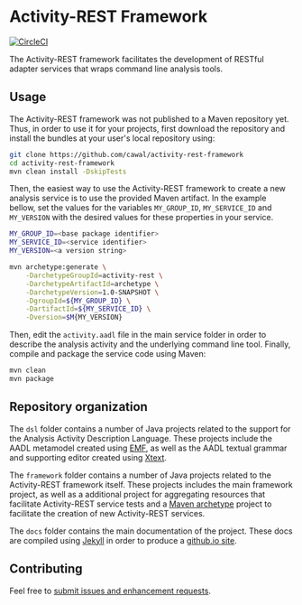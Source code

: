 # Activity-REST Framework

[![CircleCI](https://circleci.com/gh/cawal/activity-rest-framework.svg?style=svg&circle-token=7821e416a427c1defc5d6a76601f4bf555123888)](https://circleci.com/gh/cawal/activity-rest-framework)

The Activity-REST framework facilitates the development of RESTful adapter services that wraps command line analysis tools.


## Usage

The Activity-REST framework was not published to a Maven repository yet.
Thus, in order to use it for your projects, first download the repository and install the bundles at your user's local repository using:

```bash
git clone https://github.com/cawal/activity-rest-framework
cd activity-rest-framework
mvn clean install -DskipTests
```

Then, the easiest way to use the Activity-REST framework to create a new analysis service is to use the provided Maven artifact.
In the example bellow, set the values for the variables `MY_GROUP_ID`, `MY_SERVICE_ID` and `MY_VERSION` with the desired values for these properties in your service. 


```bash
MY_GROUP_ID=<base package identifier>
MY_SERVICE_ID=<service identifier>
MY_VERSION=<a version string>

mvn archetype:generate \
	-DarchetypeGroupId=activity-rest \
	-DarchetypeArtifactId=archetype \
	-DarchetypeVersion=1.0-SNAPSHOT \
	-DgroupId=${MY_GROUP_ID} \
	-DartifactId=${MY_SERVICE_ID} \
	-Dversion=$M{MY_VERSION}
```

Then, edit the `activity.aadl` file in the main service folder in order to describe the analysis activity and the underlying command line tool. Finally, compile and package the service code using Maven:

```bash
mvn clean
mvn package
```

## Repository organization

The `dsl` folder contains a number of Java projects related to the support for the Analysis Activity Description Language. 
These projects include the AADL metamodel created using [EMF](https://www.eclipse.org/modeling/emf/), as well as the AADL textual grammar and supporting editor created using [Xtext](https://www.eclipse.org/Xtext/).

The `framework` folder contains a number of Java projects related to the Activity-REST framework itself.
These projects includes the main framework project, as well as a additional project for aggregating resources that facilitate Activity-REST service tests and a [Maven archetype](https://maven.apache.org/guides/introduction/introduction-to-archetypes.html) project to facilitate the creation of new Activity-REST services.

The `docs` folder contains the main documentation of the project. These docs are compiled using [Jekyll](https://jekyllrb.com/) in order to produce a [github.io site](https://cawal.github.io/activity-rest-framework/).

## Contributing

Feel free to [submit issues and enhancement requests](https://github.com/cawal/activity-rest-framework/issues).
